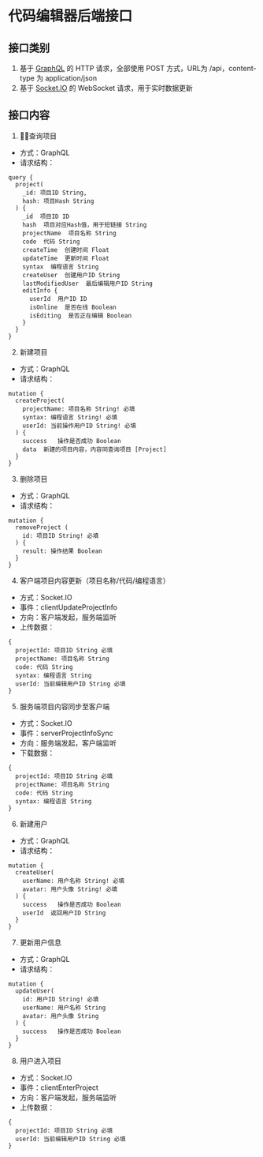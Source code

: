 # 代码编辑器后端接口
## 接口类别
1. 基于 [GraphQL](https://graphql.org/) 的 HTTP 请求，全部使用 POST 方式，URL为 /api，content-type 为 application/json
2. 基于 [Socket.IO](https://socket.io/) 的 WebSocket 请求，用于实时数据更新

## 接口内容
1. 查询项目
  - 方式：GraphQL
  - 请求结构：
  ```
  query {
    project(
      _id: 项目ID String,
      hash: 项目Hash String
    ) {
      _id  项目ID ID
      hash  项目对应Hash值，用于短链接 String
      projectName  项目名称 String
      code  代码 String
      createTime  创建时间 Float
      updateTime  更新时间 Float
      syntax  编程语言 String
      createUser  创建用户ID String
      lastModifiedUser  最后编辑用户ID String
      editInfo {
        userId  用户ID ID
        isOnline  是否在线 Boolean
        isEditing  是否正在编辑 Boolean
      }
    }
  }
  ```
2. 新建项目
  - 方式：GraphQL
  - 请求结构：
  ```
  mutation {
    createProject(
      projectName: 项目名称 String! 必填
      syntax: 编程语言 String! 必填
      userId: 当前操作用户ID String! 必填
    ) {
      success   操作是否成功 Boolean
      data  新建的项目内容，内容同查询项目 [Project]
    }
  }
  ```

3. 删除项目
  - 方式：GraphQL
  - 请求结构：
  ```
  mutation {
    removeProject (
      id: 项目ID String! 必填
    ) {
      result: 操作结果 Boolean
    }
  }
  ```

4. 客户端项目内容更新（项目名称/代码/编程语言）
  - 方式：Socket.IO
  - 事件：clientUpdateProjectInfo
  - 方向：客户端发起，服务端监听
  - 上传数据：
  ```
  {
    projectId: 项目ID String 必填
    projectName: 项目名称 String
    code: 代码 String
    syntax: 编程语言 String
    userId: 当前编辑用户ID String 必填
  }
  ```

5. 服务端项目内容同步至客户端
  - 方式：Socket.IO
  - 事件：serverProjectInfoSync
  - 方向：服务端发起，客户端监听
  - 下载数据：
  ```
  {
    projectId: 项目ID String 必填
    projectName: 项目名称 String
    code: 代码 String
    syntax: 编程语言 String
  }
 
  ```

6. 新建用户
  - 方式：GraphQL
  - 请求结构：
  ```
  mutation {
    createUser(
      userName: 用户名称 String! 必填
      avatar: 用户头像 String! 必填
    ) {
      success   操作是否成功 Boolean
      userId  返回用户ID String
    }
  }
  ```

7. 更新用户信息
  - 方式：GraphQL
  - 请求结构：
  ```
  mutation {
    updateUser(
      id: 用户ID String! 必填
      userName: 用户名称 String
      avatar: 用户头像 String
    ) {
      success   操作是否成功 Boolean
    }
  }
  ```

8. 用户进入项目
  - 方式：Socket.IO
  - 事件：clientEnterProject
  - 方向：客户端发起，服务端监听
  - 上传数据：
  ```
  {
    projectId: 项目ID String 必填
    userId: 当前编辑用户ID String 必填
  }
  ```

